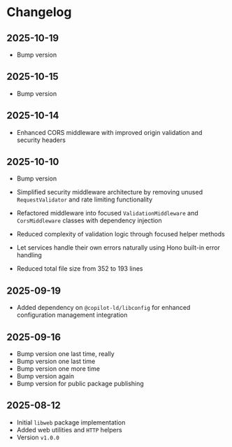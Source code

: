 # Changelog

## 2025-10-19

- Bump version

## 2025-10-15

- Bump version

## 2025-10-14

- Enhanced CORS middleware with improved origin validation and security headers

## 2025-10-10

- Bump version

- Simplified security middleware architecture by removing unused
  `RequestValidator` and rate limiting functionality
- Refactored middleware into focused `ValidationMiddleware` and `CorsMiddleware`
  classes with dependency injection
- Reduced complexity of validation logic through focused helper methods
- Let services handle their own errors naturally using Hono built-in error
  handling
- Reduced total file size from 352 to 193 lines

## 2025-09-19

- Added dependency on `@copilot-ld/libconfig` for enhanced configuration
  management integration

## 2025-09-16

- Bump version one last time, really
- Bump version one last time
- Bump version one more time
- Bump version again
- Bump version for public package publishing

## 2025-08-12

- Initial `libweb` package implementation
- Added web utilities and `HTTP` helpers
- Version `v1.0.0`
